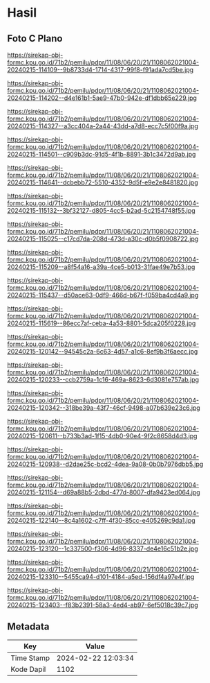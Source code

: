 # Hasil

## Foto C Plano

https://sirekap-obj-formc.kpu.go.id/71b2/pemilu/pdpr/11/08/06/20/21/1108062021004-20240215-114109--9b8733d4-1714-4317-99f8-f91ada7cd5be.jpg

https://sirekap-obj-formc.kpu.go.id/71b2/pemilu/pdpr/11/08/06/20/21/1108062021004-20240215-114202--d4e161b1-5ae9-47b0-942e-df1dbb65e229.jpg

https://sirekap-obj-formc.kpu.go.id/71b2/pemilu/pdpr/11/08/06/20/21/1108062021004-20240215-114327--a3cc404a-2a44-43dd-a7d8-ecc7c5f00f9a.jpg

https://sirekap-obj-formc.kpu.go.id/71b2/pemilu/pdpr/11/08/06/20/21/1108062021004-20240215-114501--c909b3dc-91d5-4f1b-8891-3b1c3472d9ab.jpg

https://sirekap-obj-formc.kpu.go.id/71b2/pemilu/pdpr/11/08/06/20/21/1108062021004-20240215-114641--dcbebb72-5510-4352-9d5f-e9e2e8481820.jpg

https://sirekap-obj-formc.kpu.go.id/71b2/pemilu/pdpr/11/08/06/20/21/1108062021004-20240215-115132--3bf32127-d805-4cc5-b2ad-5c2154748f55.jpg

https://sirekap-obj-formc.kpu.go.id/71b2/pemilu/pdpr/11/08/06/20/21/1108062021004-20240215-115025--c17cd7da-208d-473d-a30c-d0b5f0908722.jpg

https://sirekap-obj-formc.kpu.go.id/71b2/pemilu/pdpr/11/08/06/20/21/1108062021004-20240215-115209--a8f54a16-a39a-4ce5-b013-31fae49e7b53.jpg

https://sirekap-obj-formc.kpu.go.id/71b2/pemilu/pdpr/11/08/06/20/21/1108062021004-20240215-115437--d50ace63-0df9-466d-b67f-f059ba4cd4a9.jpg

https://sirekap-obj-formc.kpu.go.id/71b2/pemilu/pdpr/11/08/06/20/21/1108062021004-20240215-115619--86ecc7af-ceba-4a53-8801-5dca205f0228.jpg

https://sirekap-obj-formc.kpu.go.id/71b2/pemilu/pdpr/11/08/06/20/21/1108062021004-20240215-120142--94545c2a-6c63-4d57-a1c6-8ef9b3f6aecc.jpg

https://sirekap-obj-formc.kpu.go.id/71b2/pemilu/pdpr/11/08/06/20/21/1108062021004-20240215-120233--ccb2759a-1c16-469a-8623-6d3081e757ab.jpg

https://sirekap-obj-formc.kpu.go.id/71b2/pemilu/pdpr/11/08/06/20/21/1108062021004-20240215-120342--318be39a-43f7-46cf-9498-a07b639e23c6.jpg

https://sirekap-obj-formc.kpu.go.id/71b2/pemilu/pdpr/11/08/06/20/21/1108062021004-20240215-120611--b733b3ad-1f15-4db0-90e4-9f2c8658d4d3.jpg

https://sirekap-obj-formc.kpu.go.id/71b2/pemilu/pdpr/11/08/06/20/21/1108062021004-20240215-120938--d2dae25c-bcd2-4dea-9a08-0b0b7976dbb5.jpg

https://sirekap-obj-formc.kpu.go.id/71b2/pemilu/pdpr/11/08/06/20/21/1108062021004-20240215-121154--d69a88b5-2dbd-477d-8007-dfa9423ed064.jpg

https://sirekap-obj-formc.kpu.go.id/71b2/pemilu/pdpr/11/08/06/20/21/1108062021004-20240215-122140--8c4a1602-c7ff-4f30-85cc-e405269c9da1.jpg

https://sirekap-obj-formc.kpu.go.id/71b2/pemilu/pdpr/11/08/06/20/21/1108062021004-20240215-123120--1c337500-f306-4d96-8337-de4e16c51b2e.jpg

https://sirekap-obj-formc.kpu.go.id/71b2/pemilu/pdpr/11/08/06/20/21/1108062021004-20240215-123310--5455ca94-d101-4184-a5ed-156df4a97e4f.jpg

https://sirekap-obj-formc.kpu.go.id/71b2/pemilu/pdpr/11/08/06/20/21/1108062021004-20240215-123403--f83b2391-58a3-4ed4-ab97-6ef5018c39c7.jpg


## Metadata

| Key        | Value               |
| ---------- | ------------------- |
| Time Stamp | 2024-02-22 12:03:34 |
| Kode Dapil | 1102                |



